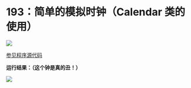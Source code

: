 # 193：简单的模拟时钟（Calendar 类的使用）

<img src="http://image.renkaigis.com/keepcoding/2017120701.png">

<a href="https://github.com/renkaigis/KeepCoding/tree/master/2017/12/07" target="_blank">参见程序源代码</a>

**运行结果：（这个钟是真的丑！）**

<img src="http://image.renkaigis.com/keepcoding/2017120702.png">

